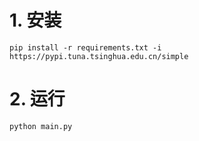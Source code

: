 # 1. 安装
```shell
pip install -r requirements.txt -i https://pypi.tuna.tsinghua.edu.cn/simple
```

# 2. 运行
```shell
python main.py
```
